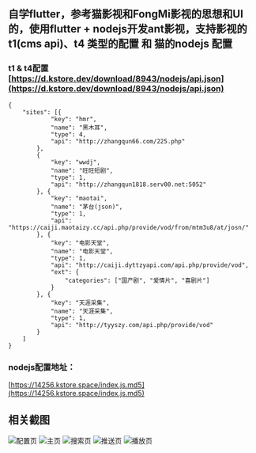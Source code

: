 ## 自学flutter，参考猫影视和FongMi影视的思想和UI的，使用flutter + nodejs开发ant影视，支持影视的t1(cms api)、t4 类型的配置 和 猫的nodejs 配置
### t1 & t4配置 [https://d.kstore.dev/download/8943/nodejs/api.json](https://d.kstore.dev/download/8943/nodejs/api.json)
```
{
	"sites": [{
			"key": "hmr",
			"name": "黑木耳",
			"type": 4,
			"api": "http://zhangqun66.com/225.php"
		},
		{
			"key": "wwdj",
			"name": "旺旺短剧",
			"type": 1,
			"api": "http://zhangqun1818.serv00.net:5052"
		}, {
			"key": "maotai",
			"name": "茅台(json)",
			"type": 1,
			"api": "https://caiji.maotaizy.cc/api.php/provide/vod/from/mtm3u8/at/josn/"
		}, {
			"key": "电影天堂",
			"name": "电影天堂",
			"type": 1,
			"api": "http://caiji.dyttzyapi.com/api.php/provide/vod",
			"ext": {
				"categories": ["国产剧", "爱情片", "喜剧片"]
			}
		}, {
			"key": "天涯采集",
			"name": "天涯采集",
			"type": 1,
			"api": "http://tyyszy.com/api.php/provide/vod"
		}
	]
}
```

### nodejs配置地址：
[https://14256.kstore.space/index.js.md5](https://14256.kstore.space/index.js.md5)

## 相关截图

![配置页](./img/config.png)
![主页](./img/main.png)
![搜索页](./img/search.png)
![推送页](./img/push.png)
![播放页](./img/play.png)
